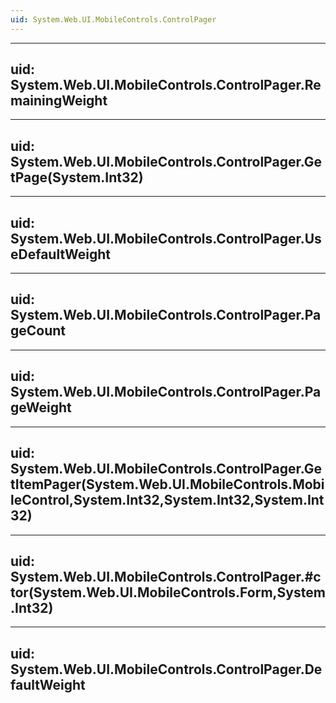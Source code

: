 ```yaml
---
uid: System.Web.UI.MobileControls.ControlPager
---
```


---
uid: System.Web.UI.MobileControls.ControlPager.RemainingWeight
---

---
uid: System.Web.UI.MobileControls.ControlPager.GetPage(System.Int32)
---

---
uid: System.Web.UI.MobileControls.ControlPager.UseDefaultWeight
---

---
uid: System.Web.UI.MobileControls.ControlPager.PageCount
---

---
uid: System.Web.UI.MobileControls.ControlPager.PageWeight
---

---
uid: System.Web.UI.MobileControls.ControlPager.GetItemPager(System.Web.UI.MobileControls.MobileControl,System.Int32,System.Int32,System.Int32)
---

---
uid: System.Web.UI.MobileControls.ControlPager.#ctor(System.Web.UI.MobileControls.Form,System.Int32)
---

---
uid: System.Web.UI.MobileControls.ControlPager.DefaultWeight
---
